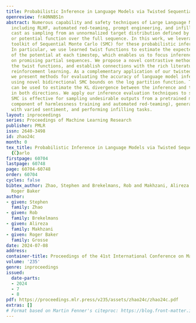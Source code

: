 ```yaml
---
title: Probabilistic Inference in Language Models via Twisted Sequential Monte Carlo
openreview: frA0NNBS1n
abstract: Numerous capability and safety techniques of Large Language Models (LLMs),
  including RLHF, automated red-teaming, prompt engineering, and infilling, can be
  cast as sampling from an unnormalized target distribution defined by a given reward
  or potential function over the full sequence. In this work, we leverage the rich
  toolkit of Sequential Monte Carlo (SMC) for these probabilistic inference problems.
  In particular, we use learned twist functions to estimate the expected future value
  of the potential at each timestep, which enables us to focus inference-time computation
  on promising partial sequences. We propose a novel contrastive method for learning
  the twist functions, and establish connections with the rich literature of soft
  reinforcement learning. As a complementary application of our twisted SMC framework,
  we present methods for evaluating the accuracy of language model inference techniques
  using novel bidirectional SMC bounds on the log partition function. These bounds
  can be used to estimate the KL divergence between the inference and target distributions
  in both directions. We apply our inference evaluation techniques to show that twisted
  SMC is effective for sampling undesirable outputs from a pretrained model (a useful
  component of harmlessness training and automated red-teaming), generating reviews
  with varied sentiment, and performing infilling tasks.
layout: inproceedings
series: Proceedings of Machine Learning Research
publisher: PMLR
issn: 2640-3498
id: zhao24c
month: 0
tex_title: Probabilistic Inference in Language Models via Twisted Sequential {M}onte
  {C}arlo
firstpage: 60704
lastpage: 60748
page: 60704-60748
order: 60704
cycles: false
bibtex_author: Zhao, Stephen and Brekelmans, Rob and Makhzani, Alireza and Grosse,
  Roger Baker
author:
- given: Stephen
  family: Zhao
- given: Rob
  family: Brekelmans
- given: Alireza
  family: Makhzani
- given: Roger Baker
  family: Grosse
date: 2024-07-08
address:
container-title: Proceedings of the 41st International Conference on Machine Learning
volume: '235'
genre: inproceedings
issued:
  date-parts:
  - 2024
  - 7
  - 8
pdf: https://proceedings.mlr.press/v235/assets/zhao24c/zhao24c.pdf
extras: []
# Format based on Martin Fenner's citeproc: https://blog.front-matter.io/posts/citeproc-yaml-for-bibliographies/
---
```

